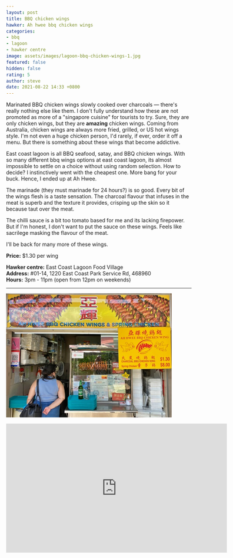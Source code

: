 ```yaml
---
layout: post
title: BBQ chicken wings
hawker: Ah hwee bbq chicken wings
categories:
- bbq
- lagoon
- hawker centre
image: assets/images/lagoon-bbq-chicken-wings-1.jpg
featured: false
hidden: false
rating: 5
author: steve
date: 2021-08-22 14:33 +0800
---
```

Marinated BBQ chicken wings slowly cooked over charcoals — there's really nothing else like them. I don't fully understand how these are not promoted as more of a "singapore cuisine" for tourists to try. Sure, they are only chicken wings, but they are **amazing** chicken wings. Coming from Australia, chicken wings are always more fried, grilled, or US hot wings style. I'm not even a huge chicken person, I'd rarely, if ever, order it off a menu. But there is something about these wings that become addictive.

East coast lagoon is all BBQ seafood, satay, and BBQ chicken wings. With so many different bbq wings options at east coast lagoon, its almost impossible to settle on a choice without using random selection. How to decide? I instinctively went with the cheapest one. More bang for your buck. Hence, I ended up at Ah Hwee.

The marinade (they must marinade for 24 hours?) is so good. Every bit of the wings flesh is a taste sensation. The charcoal flavour that infuses in the meat is superb and the texture it provides, crisping up the skin so it because taut over the meat.

The chilli sauce is a bit too tomato based for me and its lacking firepower. But if I'm honest, I don't want to put the sauce on these wings. Feels like sacrilege masking the flavour of the meat.

I'll be back for many more of these wings.

**Price:** $1.30 per wing

**Hawker centre:** East Coast Lagoon Food Village  
**Address:** #01-14, 1220 East Coast Park Service Rd, 468960  
**Hours:** 3pm - 11pm (open from 12pm on weekends)  

***  

![Ah hwee bbq chicken wings](/assets/images/lagoon-bbq-chicken-wings-2.jpg "Ah hwee bbq chicken wings")

<iframe src="https://www.google.com/maps/embed?pb=!1m18!1m12!1m3!1d3988.78049912728!2d103.93275511475396!3d1.3068680990468287!2m3!1f0!2f0!3f0!3m2!1i1024!2i768!4f13.1!3m3!1m2!1s0x31da18764013f43b%3A0x6cfef20f595a57b0!2sEast%20Coast%20Lagoon%20Food%20Village!5e0!3m2!1sen!2ssg!4v1567135621194!5m2!1sen!2ssg" width="600" height="350" frameborder="0" style="border:0;" allowfullscreen=""></iframe>
